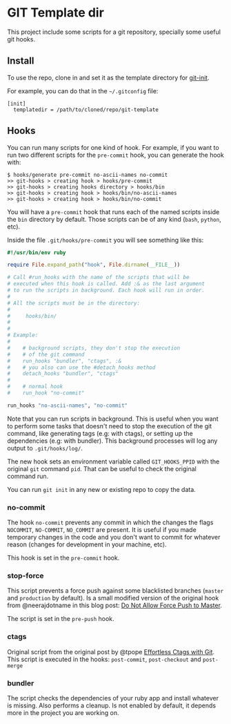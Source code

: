 # GIT Template dir

This project include some scripts for a git repository, specially some useful git hooks.

## Install

To use the repo, clone in and set it as the template directory for [git-init](http://git-scm.com/docs/git-init).

For example, you can do that in the `~/.gitconfig` file:

```gitconfig
[init]
  templatedir = /path/to/cloned/repo/git-template
```

## Hooks

You can run many scripts for one kind of hook. For example, if you want to run two different scripts for the `pre-commit` hook, you can generate the hook with:

```
$ hooks/generate pre-commit no-ascii-names no-commit
>> git-hooks > creating hook > hooks/pre-commit
>> git-hooks > creating hooks directory > hooks/bin
>> git-hooks > creating hook > hooks/bin/no-ascii-names
>> git-hooks > creating hook > hooks/bin/no-commit
```

You will have a `pre-commit` hook that runs each of the named scripts inside the `bin` directory by default. Those scripts can be of any kind (`bash`, `python`, etc).

Inside the file `.git/hooks/pre-commit` you will see something like this:

```ruby
#!/usr/bin/env ruby

require File.expand_path("hook", File.dirname(__FILE__))

# Call #run_hooks with the name of the scripts that will be
# executed when this hook is called. Add :& as the last argument
# to run the scripts in background. Each hook will run in order.
#
# All the scripts must be in the directory:
#
#     hooks/bin/
#
#
# Example:
#
#    # background scripts, they don't stop the execution
#    # of the git command
#    run_hooks "bundler", "ctags", :&
#    # you also can use the #detach_hooks method
#    detach_hooks "bundler", "ctags"
#
#    # normal hook
#    run_hook "no-commit"

run_hooks "no-ascii-names", "no-commit"
```

Note that you can run scripts in background. This is useful when you want to perform some tasks that doesn't need to stop the execution of the git command, like generating tags (e.g: with ctags), or setting up the dependencies (e.g: with bundler). This background processes will log any output to `.git/hooks/log/`.

The new hook sets an environment variable called `GIT_HOOKS_PPID` with the original `git` command `pid`. That can be useful to check the original command run.

You can run `git init` in any new or existing repo to copy the data.

### no-commit

The hook `no-commit` prevents any commit in which the changes the flags `NOCOMMIT`, `NO-COMMIT`, `NO_COMMIT` are present. It is useful if you made temporary changes in the code and you don't want to commit for whatever reason (changes for development in your machine, etc).

This hook is set in the `pre-commit` hook.

### stop-force

This script prevents a force push against some blacklisted branches (`master` and `production` by default). Is a small modified version of the original hook from @neerajdotname in this blog post: [Do Not Allow Force Push to Master](http://blog.bigbinary.com/2013/09/19/do-not-allow-force-pusht-to-master.html).

The script is set in the `pre-push` hook.

### ctags

Original script from the original post by @tpope [Effortless Ctags with Git](http://tbaggery.com/2011/08/08/effortless-ctags-with-git.html). This script is executed in the hooks: `post-commit`, `post-checkout` and `post-merge`

### bundler

The script checks the dependencies of your ruby app and install whatever is missing. Also performs a cleanup. Is not enabled by default, it depends more in the project you are working on.
